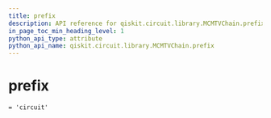 ```yaml
---
title: prefix
description: API reference for qiskit.circuit.library.MCMTVChain.prefix
in_page_toc_min_heading_level: 1
python_api_type: attribute
python_api_name: qiskit.circuit.library.MCMTVChain.prefix
---
```


# prefix

<span id="qiskit.circuit.library.MCMTVChain.prefix" />

`= 'circuit'`

